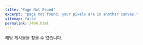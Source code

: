 ```yaml
---
title: "Page Not Found"
excerpt: "page not found. your pixels are in another canvas."
sitemap: false
permalink: /404.html
---
```

해당 게시물을 찾을 수 없습니다.